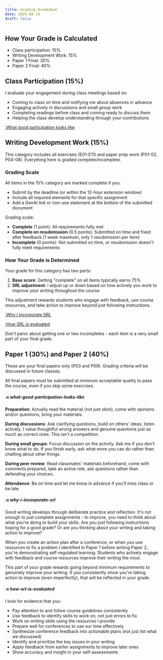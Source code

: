 ```yaml
---
title: Grading Breakdown
date: 2025-08-14
draft: false
---
```


## How Your Grade is Calculated

- Class participation: 15%
- Writing Development Work: 15%
- Paper 1 Final: 30%
- Paper 2 Final: 40%

## Class Participation (15%)

I evaluate your engagement during class meetings based on:

- Coming to class on time and notifying me about absences in advance
- Engaging actively in discussions and small group work
- Completing readings before class and coming ready to discuss them
- Helping the class develop understanding through your contributions

[:What good participation looks like](#x-what-good-participation-looks-like)

## Writing Development Work (15%)

This category includes all exercises (E01-E11) and paper prep work (P01-02, P04-08). Everything here is graded complete/incomplete.

### Grading Scale

All items in the 15% category are marked complete if you:

- Submit by the deadline (or within the 12-hour extension window)
- Include all required elements for that specific assignment
- Add a GenAI link or non-use statement at the bottom of the submitted document

Grading scale:

- **Complete** (1 point): All requirements fully met
- **Complete on resubmission** (0.5 points): Submitted on time and fixed after feedback (1 week maximum, only 1 resubmission per item)
- **Incomplete** (0 points): Not submitted on time, or resubmission doesn't fully meet requirements

### How Your Grade is Determined

Your grade for this category has two parts:

1. **Base score**: Getting "complete" on all items typically earns 75%
2. **SRL adjustment**: I adjust up or down based on how actively you work to improve your writing throughout the course

This adjustment rewards students who engage with feedback, use course resources, and take action to improve beyond just following instructions.

[:Why I incorporate SRL](#x-why-i-incorporate-srl)

[:How SRL is evaluated](#x-how-srl-is-evaluated)

Don't panic about getting one or two incompletes - each item is a very small part of your final grade.

## Paper 1 (30%) and Paper 2 (40%)

These are your final papers only (P03 and P09). Grading criteria will be discussed in future classes.

All final papers must be submitted at minimum acceptable quality to pass the course, even if you skip some exercises.

##### :x what-good-participation-looks-like

**Preparation**: Actually read the material (not just skim), come with opinions and/or questions, bring your materials.

**During discussions**: Ask clarifying questions, build on others' ideas, listen actively. I value thoughtful wrong answers and genuine questions just as much as correct ones. This isn't a competition.

**During small groups**: Focus discussion on the activity. Ask me if you don't know what to do. If you finish early, ask what more you can do rather than chatting about other things.

**During peer review**: Read classmates' materials beforehand, come with comments prepared, take an active role, ask questions rather than defending your choices.

**Attendance**: Be on time and let me know in advance if you'll miss class or be late.

##### :x why-i-incorporate-srl

Good writing develops through deliberate practice and reflection. It's not enough to just complete assignments - to improve, you need to think about what you're doing to build your skills. Are you just following instructions hoping for a good grade? Or are you thinking about your writing and taking action to improve?

When you create an action plan after a conference, or when you use resources to fix a problem I identified in Paper 1 before writing Paper 2, you're demonstrating self-regulated learning. Students who actively engage with feedback and course resources improve their writing the most.

This part of your grade rewards going beyond minimum requirements to genuinely improve your writing. If you consistently show you're taking action to improve (even imperfectly), that will be reflected in your grade.

##### :x how-srl-is-evaluated

I look for evidence that you:

- Pay attention to and follow course guidelines consistently
- Use feedback to identify skills to work on, not just errors to fix
- Work on writing skills using the resources I provide
- Prepare well for conferences to use our time effectively
- Synthesize conference feedback into actionable plans (not just list what we discussed)
- Identify and prioritize the key issues in your writing
- Apply feedback from earlier assignments to improve later ones
- Show accuracy and insight in your self-assessments
